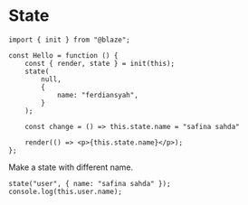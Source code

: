 # State

```tsx
import { init } from "@blaze";

const Hello = function () {
    const { render, state } = init(this);
    state(
        null,
        {
            name: "ferdiansyah",
        }
    );
    
    const change = () => this.state.name = "safina sahda"

    render(() => <p>{this.state.name}</p>);
};
```

Make a state with different name.

```tsx
state("user", { name: "safina sahda" });
console.log(this.user.name);
```